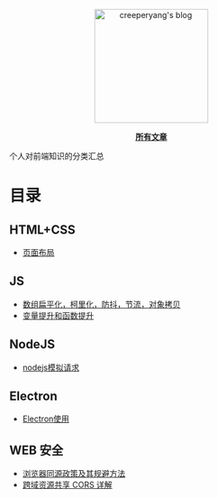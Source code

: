 <p align="center">
  <a href="https://github.com/creeperyang/blog">
  <img width="202" alt="creeperyang's blog" src="https://cloud.githubusercontent.com/assets/8046480/14981004/d3108ee0-115e-11e6-8f35-b4320b214947.png">
  </a>
</p>

<p align="center">
<a href="https://github.com/lensh/blog/issues"><b>所有文章</b></a>
</p>

个人对前端知识的分类汇总

# 目录


##  HTML+CSS

- [页面布局](https://github.com/lensh/blog/issues/1)

## JS

- [数组扁平化，柯里化，防抖，节流，对象拷贝](https://github.com/lensh/blog/issues/2)
- [变量提升和函数提升](https://github.com/lensh/blog/issues/5)

## NodeJS

- [nodejs模拟请求](https://github.com/lensh/blog/issues/6)

## Electron

-  [Electron使用](https://github.com/lensh/blog/issues/7)

## WEB 安全

- [浏览器同源政策及其规避方法](https://github.com/lensh/blog/issues/3)
- [跨域资源共享 CORS 详解](https://github.com/lensh/blog/issues/4)